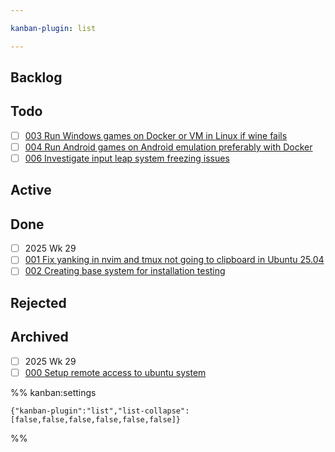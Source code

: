 ```yaml
---

kanban-plugin: list

---
```


## Backlog

## Todo

* [ ] [003 Run Windows games on Docker or VM in Linux if wine fails](003%20Run%20Windows%20games%20on%20Docker%20or%20VM%20in%20Linux%20if%20wine%20fails.md)
* [ ] [004 Run Android games on Android emulation preferably with Docker](004%20Run%20Android%20games%20on%20Android%20emulation%20preferably%20with%20Docker.md)
* [ ] [006 Investigate input leap system freezing issues](006%20Investigate%20input%20leap%20system%20freezing%20issues.md)

## Active

## Done

* [ ] 2025 Wk 29
* [ ] [001 Fix yanking in nvim and tmux not going to clipboard in Ubuntu 25.04](001%20Fix%20yanking%20in%20nvim%20and%20tmux%20not%20going%20to%20clipboard%20in%20Ubuntu%2025.04.md)
* [ ] [002 Creating base system for installation testing](002%20Creating%20base%20system%20for%20installation%20testing.md)

## Rejected

## Archived

* [ ] 2025 Wk 29
* [ ] [000 Setup remote access to ubuntu system](000%20Setup%20remote%20access%20to%20ubuntu%20system.md)

%% kanban:settings

````
{"kanban-plugin":"list","list-collapse":[false,false,false,false,false,false]}
````

%%
